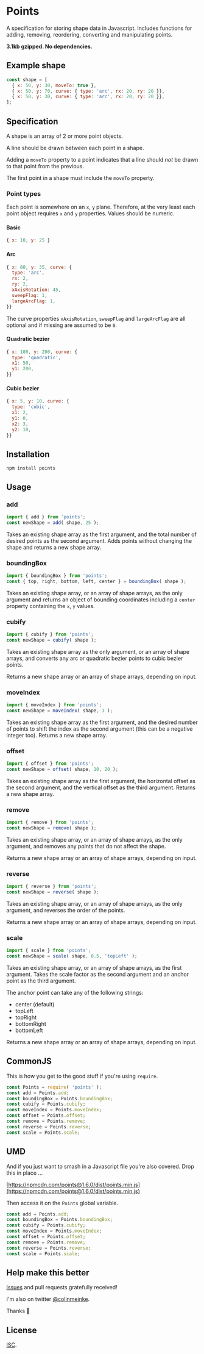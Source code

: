 # Points

A specification for storing shape data in Javascript. Includes
functions for adding, removing, reordering, converting and
manipulating points.

**3.1kb gzipped. No dependencies.**

## Example shape

```js
const shape = [
  { x: 50, y: 30, moveTo: true },
  { x: 50, y: 70, curve: { type: 'arc', rx: 20, ry: 20 }},
  { x: 50, y: 30, curve: { type: 'arc', rx: 20, ry: 20 }},
];
```

## Specification

A shape is an array of 2 or more point objects.

A line should be drawn between each point in a shape.

Adding a `moveTo` property to a point indicates that
a line should *not* be drawn to that point from the
previous.

The first point in a shape must include the `moveTo`
property.

### Point types

Each point is somewhere on an `x`, `y` plane. Therefore, at
the very least each point object requires `x` and `y`
properties. Values should be numeric.

#### Basic

```js
{ x: 10, y: 25 }
```

#### Arc

```js
{ x: 80, y: 35, curve: {
  type: 'arc',
  rx: 2,
  ry: 2,
  xAxisRotation: 45,
  sweepFlag: 1,
  largeArcFlag: 1,
}}
```

The curve properties `xAxisRotation`, `sweepFlag` and
`largeArcFlag` are all optional and if missing are assumed to
be `0`.

#### Quadratic bezier

```js
{ x: 100, y: 200, curve: {
  type: 'quadratic',
  x1: 50,
  y1: 200,
}}
```

#### Cubic bezier

```js
{ x: 5, y: 10, curve: {
  type: 'cubic',
  x1: 2,
  y1: 0,
  x2: 3,
  y2: 10,
}}
```

## Installation

```
npm install points
```

## Usage

### add

```js
import { add } from 'points';
const newShape = add( shape, 25 );
```

Takes an existing shape array as the first argument, and the
total number of desired points as the second argument. Adds
points without changing the shape and returns a new shape
array.

### boundingBox

```js
import { boundingBox } from 'points';
const { top, right, bottom, left, center } = boundingBox( shape );
```

Takes an existing shape array, or an array of shape arrays,
as the only argument and returns an object of bounding
coordinates including a `center` property containing the
`x`, `y` values.

### cubify

```js
import { cubify } from 'points';
const newShape = cubify( shape );
```

Takes an existing shape array as the only argument, or an
array of shape arrays, and converts any arc or quadratic
bezier points to cubic bezier points.

Returns a new shape array or an array of shape arrays,
depending on input.

### moveIndex

```js
import { moveIndex } from 'points';
const newShape = moveIndex( shape, 3 );
```

Takes an existing shape array as the first argument, and the
desired number of points to shift the index as the second
argument (this can be a negative integer too). Returns a new
shape array.

### offset

```js
import { offset } from 'points';
const newShape = offset( shape, 10, 20 );
```

Takes an existing shape array as the first argument, the
horizontal offset as the second argument, and the vertical
offset as the third argument. Returns a new shape array.

### remove

```js
import { remove } from 'points';
const newShape = remove( shape );
```

Takes an existing shape array, or an array of shape
arrays, as the only argument, and removes any points that
do not affect the shape.

Returns a new shape array or an array of shape arrays,
depending on input.

### reverse

```js
import { reverse } from 'points';
const newShape = reverse( shape );
```

Takes an existing shape array, or an array of shape
arrays, as the only argument, and reverses the order of
the points.

Returns a new shape array or an array of shape arrays,
depending on input.

### scale

```js
import { scale } from 'points';
const newShape = scale( shape, 0.5, 'topLeft' );
```

Takes an existing shape array, or an array of shape arrays,
as the first argument. Takes the scale factor as the second
argument and an anchor point as the third argument.

The anchor point can take any of the following strings:

- center (default)
- topLeft
- topRight
- bottomRight
- bottomLeft

Returns a new shape array or an array of shape arrays,
depending on input.

## CommonJS

This is how you get to the good stuff if you're using
`require`.

```js
const Points = require( 'points' );
const add = Points.add;
const boundingBox = Points.boundingBox;
const cubify = Points.cubify;
const moveIndex = Points.moveIndex;
const offset = Points.offset;
const remove = Points.remove;
const reverse = Points.reverse;
const scale = Points.scale;
```

## UMD

And if you just want to smash in a Javascript file you're
also covered. Drop this in place ...

[https://npmcdn.com/points@1.6.0/dist/points.min.js](https://npmcdn.com/points@1.6.0/dist/points.min.js)

Then access it on the `Points` global variable.

```js
const add = Points.add;
const boundingBox = Points.boundingBox;
const cubify = Points.cubify;
const moveIndex = Points.moveIndex;
const offset = Points.offset;
const remove = Points.remove;
const reverse = Points.reverse;
const scale = Points.scale;
```

## Help make this better

[Issues](https://github.com/colinmeinke/points/issues/new)
and pull requests gratefully received!

I'm also on twitter [@colinmeinke](https://twitter.com/colinmeinke).

Thanks :star2:

## License

[ISC](./LICENSE.md).
